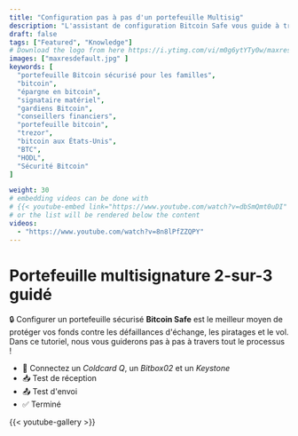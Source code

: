 ```yaml
---
title: "Configuration pas à pas d'un portefeuille Multisig"
description: "L'assistant de configuration Bitcoin Safe vous guide à travers les étapes pour créer un portefeuille Bitcoin multisignature 2-sur-3"
draft: false
tags: ["Featured", "Knowledge"]
# Download the logo from here https://i.ytimg.com/vi/m0g6ytYTy0w/maxresdefault.jpg
images: ["maxresdefault.jpg" ]
keywords: [
  "portefeuille Bitcoin sécurisé pour les familles",
  "bitcoin",
  "épargne en bitcoin",
  "signataire matériel",
  "gardiens Bitcoin",
  "conseillers financiers",
  "portefeuille bitcoin",
  "trezor",
  "bitcoin aux États-Unis",
  "BTC",
  "HODL",
  "Sécurité Bitcoin"
]

weight: 30
# embedding videos can be done with 
# {{< youtube-embed link="https://www.youtube.com/watch?v=dbSmQmt0uDI" >}}
# or the list will be rendered below the content
videos:
  - "https://www.youtube.com/watch?v=8n8lPfZZQPY"
---
```



# Portefeuille multisignature 2-sur-3 guidé

🔒 Configurer un portefeuille sécurisé **Bitcoin Safe** est le meilleur moyen de protéger vos fonds contre les défaillances d'échange, les piratages et le vol. Dans ce tutoriel, nous vous guiderons pas à pas à travers tout le processus !
 

- 🔐 Connectez un *Coldcard Q*, un *Bitbox02* et un *Keystone*
- 📥 Test de réception
- 📤 Test d'envoi
- ✅ Terminé



{{< youtube-gallery >}}